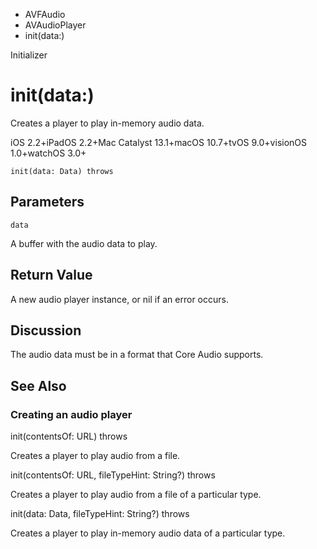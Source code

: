 

- AVFAudio
- AVAudioPlayer
-  init(data:) 

Initializer

# init(data:)

Creates a player to play in-memory audio data.

iOS 2.2+iPadOS 2.2+Mac Catalyst 13.1+macOS 10.7+tvOS 9.0+visionOS 1.0+watchOS 3.0+

``` source
init(data: Data) throws
```

## Parameters 

`data`  

A buffer with the audio data to play.

## Return Value

A new audio player instance, or nil if an error occurs.

## Discussion

The audio data must be in a format that Core Audio supports.

## See Also

### Creating an audio player

init(contentsOf: URL) throws

Creates a player to play audio from a file.

init(contentsOf: URL, fileTypeHint: String?) throws

Creates a player to play audio from a file of a particular type.

init(data: Data, fileTypeHint: String?) throws

Creates a player to play in-memory audio data of a particular type.

